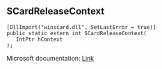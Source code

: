 ## SCardReleaseContext

```
[DllImport("winscard.dll", SetLastError = true)]
public static extern int SCardReleaseContext(
   IntPtr hContext
);
```

Microsoft documentation: [Link](https://docs.microsoft.com/en-us/windows/win32/api/winscard/nf-winscard-scardreleasecontext)
